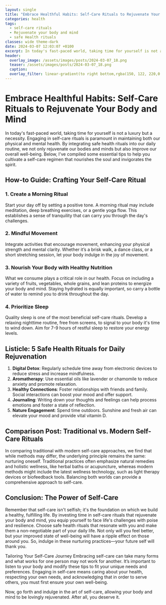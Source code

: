 ```yaml
---
layout: single
title: "Embrace Healthful Habits: Self-Care Rituals to Rejuvenate Your Body and Mind"
categories: health
tags:
  - self-care rituals
  - Rejuvenate your body and mind
  - safe Health rituals
classes: wide theme-dark
date: 2024-03-07 12:03:07 +0100
excerpt: In today's fast-paced world, taking time for yourself is not a luxury but a necessity.
header:
  overlay_image: /assets/images/posts/2024-03-07_18.png
  teaser: /assets/images/posts/2024-03-07_18.png
  caption: 
  overlay_filter: linear-gradient(to right bottom,rgba(150, 122, 220,0.8), rgba(255,245,208,0.5))
---
```

# Embrace Healthful Habits: Self-Care Rituals to Rejuvenate Your Body and Mind

In today's fast-paced world, taking time for yourself is not a luxury but a necessity. Engaging in self-care rituals is paramount in maintaining both our physical and mental health. By integrating safe health rituals into our daily routine, we not only rejuvenate our bodies and minds but also improve our overall well-being. Below, I've compiled some essential tips to help you cultivate a self-care regimen that nourishes the soul and invigorates the spirit. 

## How-to Guide: Crafting Your Self-Care Ritual

### 1. Create a Morning Ritual
Start your day off by setting a positive tone. A morning ritual may include meditation, deep breathing exercises, or a gentle yoga flow. This establishes a sense of tranquility that can carry you through the day's challenges.

### 2. Mindful Movement
Integrate activities that encourage movement, enhancing your physical strength and mental clarity. Whether it’s a brisk walk, a dance class, or a short stretching session, let your body indulge in the joy of movement.

### 3. Nourish Your Body with Healthy Nutrition
What we consume plays a critical role in our health. Focus on including a variety of fruits, vegetables, whole grains, and lean proteins to energize your body and mind. Staying hydrated is equally important, so carry a bottle of water to remind you to drink throughout the day.

### 4. Prioritize Sleep
Quality sleep is one of the most beneficial self-care rituals. Develop a relaxing nighttime routine, free from screens, to signal to your body it's time to wind down. Aim for 7-9 hours of restful sleep to restore your energy levels.

## Listicle: 5 Safe Health Rituals for Daily Rejuvenation

1. **Digital Detox**: Regularly schedule time away from electronic devices to reduce stress and increase mindfulness.
2. **Aromatherapy**: Use essential oils like lavender or chamomile to reduce anxiety and promote relaxation.
3. **Healthy Connections**: Foster relationships with friends and family. Social interactions can boost your mood and offer support.
4. **Journaling**: Writing down your thoughts and feelings can help process emotions and foster a state of reflection.
5. **Nature Engagement**: Spend time outdoors. Sunshine and fresh air can elevate your mood and provide vital vitamin D.

## Comparison Post: Traditional vs. Modern Self-Care Rituals

In comparing traditional with modern self-care approaches, we find that while methods may differ, the underlying principle remains the same: nurturing oneself. Traditional practices often emphasize natural remedies and holistic wellness, like herbal baths or acupuncture, whereas modern methods might include the latest wellness technology, such as light therapy devices or biofeedback tools. Balancing both worlds can provide a comprehensive approach to self-care.

## Conclusion: The Power of Self-Care

Remember that self-care isn't selfish; it's the foundation on which we build a healthy, fulfilling life. By investing time in self-care rituals that rejuvenate your body and mind, you equip yourself to face life's challenges with poise and resilience. Choose safe health rituals that resonate with you and make them a non-negotiable part of your daily life. Not only will you feel better, but your improved state of well-being will have a ripple effect on those around you. So, indulge in these nurturing practices—your future self will thank you.

Tailoring Your Self-Care Journey
Embracing self-care can take many forms and what works for one person may not work for another. It’s important to listen to your body and modify these tips to fit your unique needs and preferences. Engaging in self-care means caring about your health, respecting your own needs, and acknowledging that in order to serve others, you must first ensure your own well-being.

Now, go forth and indulge in the art of self-care, allowing your body and mind to be lovingly rejuvenated. After all, you deserve it.
